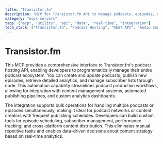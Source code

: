 ```yaml
---
title: "Transistor.fm"
description: "MCP for Transistor.fm API to manage podcasts, episodes, analytics, and subscribers for workflow automation."
category: "mcps-servers"
tags: ["mcp", "utility", "api", "data", "real-time", "integration"]
tech_stack: ["Transistor.fm", "Podcast Hosting", "REST API", "Audio Content", "Analytics"]
---
```


# Transistor.fm

This MCP provides a comprehensive interface to Transistor.fm's podcast hosting API, enabling developers to programmatically manage their entire podcast ecosystem. You can create and update podcasts, publish new episodes, retrieve detailed analytics, and manage subscriber lists through code. This automation capability streamlines podcast production workflows, allowing for integration with content management systems, automated publishing pipelines, and custom analytics dashboards.

The integration supports bulk operations for handling multiple podcasts or episodes simultaneously, making it ideal for podcast networks or content creators with frequent publishing schedules. Developers can build custom tools for episode scheduling, subscriber management, performance tracking, and cross-platform content distribution. This eliminates manual repetitive tasks and enables data-driven decisions about content strategy based on real-time analytics.
